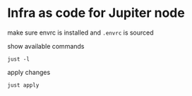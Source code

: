 # Infra as code for Jupiter node

make sure envrc is installed and `.envrc` is sourced

show available commands

```
just -l
```

apply changes

```
just apply
```
